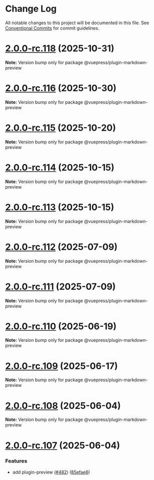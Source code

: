# Change Log

All notable changes to this project will be documented in this file.
See [Conventional Commits](https://conventionalcommits.org) for commit guidelines.

# [2.0.0-rc.118](https://github.com/vuepress/ecosystem/compare/v2.0.0-rc.117...v2.0.0-rc.118) (2025-10-31)

**Note:** Version bump only for package @vuepress/plugin-markdown-preview

# [2.0.0-rc.116](https://github.com/vuepress/ecosystem/compare/v2.0.0-rc.115...v2.0.0-rc.116) (2025-10-30)

**Note:** Version bump only for package @vuepress/plugin-markdown-preview

# [2.0.0-rc.115](https://github.com/vuepress/ecosystem/compare/v2.0.0-rc.114...v2.0.0-rc.115) (2025-10-20)

**Note:** Version bump only for package @vuepress/plugin-markdown-preview

# [2.0.0-rc.114](https://github.com/vuepress/ecosystem/compare/v2.0.0-rc.113...v2.0.0-rc.114) (2025-10-15)

**Note:** Version bump only for package @vuepress/plugin-markdown-preview

# [2.0.0-rc.113](https://github.com/vuepress/ecosystem/compare/v2.0.0-rc.112...v2.0.0-rc.113) (2025-10-15)

**Note:** Version bump only for package @vuepress/plugin-markdown-preview

# [2.0.0-rc.112](https://github.com/vuepress/ecosystem/compare/v2.0.0-rc.111...v2.0.0-rc.112) (2025-07-09)

**Note:** Version bump only for package @vuepress/plugin-markdown-preview

# [2.0.0-rc.111](https://github.com/vuepress/ecosystem/compare/v2.0.0-rc.110...v2.0.0-rc.111) (2025-07-09)

**Note:** Version bump only for package @vuepress/plugin-markdown-preview

# [2.0.0-rc.110](https://github.com/vuepress/ecosystem/compare/v2.0.0-rc.109...v2.0.0-rc.110) (2025-06-19)

**Note:** Version bump only for package @vuepress/plugin-markdown-preview

# [2.0.0-rc.109](https://github.com/vuepress/ecosystem/compare/v2.0.0-rc.108...v2.0.0-rc.109) (2025-06-17)

**Note:** Version bump only for package @vuepress/plugin-markdown-preview

# [2.0.0-rc.108](https://github.com/vuepress/ecosystem/compare/v2.0.0-rc.107...v2.0.0-rc.108) (2025-06-04)

**Note:** Version bump only for package @vuepress/plugin-markdown-preview

# [2.0.0-rc.107](https://github.com/vuepress/ecosystem/compare/v2.0.0-rc.106...v2.0.0-rc.107) (2025-06-04)

### Features

- add plugin-preview ([#482](https://github.com/vuepress/ecosystem/issues/482)) ([85efae6](https://github.com/vuepress/ecosystem/commit/85efae678b19c1e111acc2272130d85704d1a2a6))
